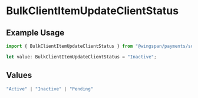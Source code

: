 # BulkClientItemUpdateClientStatus

## Example Usage

```typescript
import { BulkClientItemUpdateClientStatus } from "@wingspan/payments/sdk/models/shared";

let value: BulkClientItemUpdateClientStatus = "Inactive";
```

## Values

```typescript
"Active" | "Inactive" | "Pending"
```